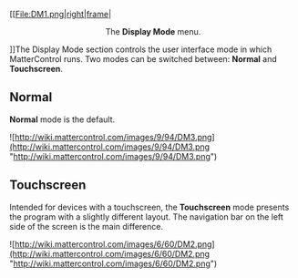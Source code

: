 \[\[[File:DM1.png|right|frame](File:DM1.png%7Cright%7Cframe)|

<center>

The **Display Mode** menu.

</center>

\]\]The Display Mode section controls the user interface mode in which
MatterControl runs. Two modes can be switched between: **Normal** and
**Touchscreen**.

## Normal

**Normal** mode is the default.

![http://wiki.mattercontrol.com/images/9/94/DM3.png](http://wiki.mattercontrol.com/images/9/94/DM3.png "http://wiki.mattercontrol.com/images/9/94/DM3.png")

## Touchscreen

Intended for devices with a touchscreen, the **Touchscreen** mode
presents the program with a slightly different layout. The navigation
bar on the left side of the screen is the main difference.

![http://wiki.mattercontrol.com/images/6/60/DM2.png](http://wiki.mattercontrol.com/images/6/60/DM2.png "http://wiki.mattercontrol.com/images/6/60/DM2.png")
